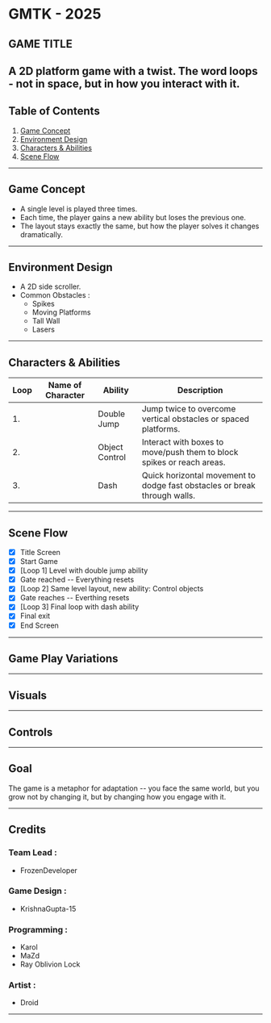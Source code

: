 # GMTK - 2025
## GAME TITLE
A 2D platform game with a twist. The word loops - not in space, but in how you interact with it.
---
## Table of Contents
1. [Game Concept](#game-concept)
2. [Environment Design](#environment-design)
3. [Characters & Abilities](#characters--abilities)
4. [Scene Flow](#scene-flow)

---
##   Game Concept 
* A single level is played three times.
* Each time, the player gains a new ability but loses the previous one.
* The layout stays exactly the same, but how the player solves it changes dramatically.
---
## Environment Design
* A 2D side scroller.
* Common Obstacles :
   - Spikes
   - Moving Platforms
   - Tall Wall
   - Lasers
---
## Characters & Abilities 
| Loop | Name of Character | Ability | Description |
|------|-------------------|---------|-------------|
| 1.   |                   |Double Jump| Jump twice to overcome vertical obstacles or spaced platforms. |
| 2.   |                   | Object Control| Interact with boxes to move/push them to block spikes or reach areas.|
| 3.   |                   | Dash | Quick horizontal movement to dodge fast obstacles or break through walls. |

---
## Scene Flow

- [x] Title Screen
- [x] Start Game
- [x] [Loop 1] Level with  double jump ability
- [x] Gate reached -- Everything resets
- [x] [Loop 2] Same level layout, new ability: Control objects
- [x] Gate reaches -- Everthing resets
- [x] [Loop 3] Final loop with dash ability
- [x] Final exit
- [x] End Screen

---
## Game Play Variations
---
## Visuals
---
## Controls
---
## Goal
The game is a metaphor for adaptation -- you face the same world, but you grow not by changing it, but by changing how you engage with it.

---
## Credits
### Team Lead :
  - FrozenDeveloper
### Game Design :
  - KrishnaGupta-15
### Programming :
  - Karol
  - MaZd
  - Ray Oblivion Lock
### Artist :
  - Droid 
---










